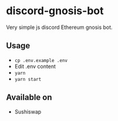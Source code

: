 # discord-gnosis-bot
Very simple js discord Ethereum gnosis bot.

## Usage

* ```cp .env.example .env```
* Edit .env content
* ```yarn```
* ```yarn start```

## Available on

* Sushiswap
